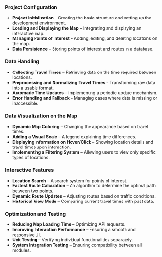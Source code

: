 ### Project Configuration  

- **Project Initialization** – Creating the basic structure and setting up the development environment.  
- **Loading and Displaying the Map** – Integrating and displaying an interactive map.  
- **Managing Points of Interest** – Adding, editing, and deleting locations on the map.  
- **Data Persistence** – Storing points of interest and routes in a database.  

### Data Handling  

- **Collecting Travel Times** – Retrieving data on the time required between locations.  
- **Preprocessing and Normalizing Travel Times** – Transforming raw data into a usable format.  
- **Automatic Time Updates** – Implementing a periodic update mechanism.  
- **Error Handling and Fallback** – Managing cases where data is missing or inaccessible.  

### Data Visualization on the Map  

- **Dynamic Map Coloring** – Changing the appearance based on travel times.  
- **Adding a Visual Scale** – A legend explaining time differences.  
- **Displaying Information on Hover/Click** – Showing location details and travel times upon interaction.  
- **Implementing a Filtering System** – Allowing users to view only specific types of locations.  

### Interactive Features  

- **Location Search** – A search system for points of interest.  
- **Fastest Route Calculation** – An algorithm to determine the optimal path between two points.  
- **Dynamic Route Updates** – Adjusting routes based on traffic conditions.  
- **Historical View Mode** – Comparing current travel times with past data.  

### Optimization and Testing  

- **Reducing Map Loading Time** – Optimizing API requests.  
- **Improving Interaction Performance** – Ensuring a smooth and responsive UI.  
- **Unit Testing** – Verifying individual functionalities separately.  
- **System Integration Testing** – Ensuring compatibility between all modules.

